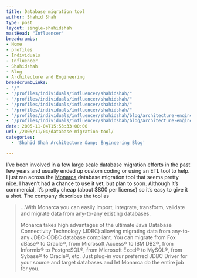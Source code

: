 ```yaml
---
title: Database migration tool
author: Shahid Shah
type: post
layout: single-shahidshah
mastHead: "Influencer"
breadcrumbs:
- Home
- profiles
- Individuals
- Influencer
- Shahidshah
- Blog
- Architecture and Engineering
breadcrumbLinks:
- "/"
- "/profiles/individuals/influencer/shahidshah/"
- "/profiles/individuals/influencer/shahidshah/"
- "/profiles/individuals/influencer/shahidshah/"
- "/profiles/individuals/influencer/shahidshah/"
- "/profiles/individuals/influencer/shahidshah/blog/architecture-engineering/"
- "/profiles/individuals/influencer/shahidshah/blog/architecture-engineering/"
date: 2005-11-04T15:53:33+00:00
url: /2005/11/04/database-migration-tool/
categories:
  - 'Shahid Shah Architecture &amp; Engineering Blog'

---
```

I&#8217;ve been involved in a few large scale database migration efforts in the past few years and usually ended up custom coding or using an ETL tool to help. I just ran across the [Monarca][1] database migration tool that seems pretty nice. I haven&#8217;t had a chance to use it yet, but plan to soon. Although it&#8217;s commercial, it&#8217;s pretty cheap (about $800 per license) so it&#8217;s easy to give it a shot. The company describes the tool as

> &#8230;With Monarca you can easily import, integrate, transform, validate and migrate data from any-to-any existing databases.
> 
> Monarca takes high advantages of the ultimate Java Database Connectivity Technology (JDBC) allowing migrating data from any-to-any JDBC-ODBC database compliant. You can migrate from Fox dBase® to Oracle®, from Microsoft Access® to IBM DB2®, from Informix® to PostgreSQL®, from Microsoft Excel® to MySQL®, from Sybase® to Oracle®, etc. Just plug-in your preferred JDBC Driver for your source and target databases and let Monarca do the entire job for you.

 [1]: http://www.endiansoft.com/monarca/index.php